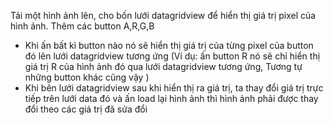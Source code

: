 Tải một hình ảnh lên, cho bốn lưới datagridview để hiển thị giá trị pixel của hình ảnh. 
Thêm các button A,R,G,B
- Khi ấn bất kì button nào nó sẽ hiển thị giá trị của từng pixel của button đó lên lưới datagridview tương ứng 
(Ví dụ:  ấn button R nó sẽ chỉ hiển thị giá trị R của hình ảnh đó qua lưới datagridview tương ứng, Tương tự những button khác cũng vậy )
- Khi bên lưới datagridview sau khi hiển thị ra giá trị, ta thay đổi giá trị trực tiếp trên lưới data đó và ấn load lại hình ảnh thì hình ảnh phải được thay đổi theo các giá trị đã sửa đổi 
